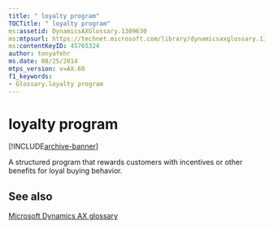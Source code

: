 ```yaml
---
title: " loyalty program"
TOCTitle: " loyalty program"
ms:assetid: DynamicsAXGlossary.1309630
ms:mtpsurl: https://technet.microsoft.com/library/dynamicsaxglossary.1309630(v=AX.60)
ms:contentKeyID: 45765324
author: tonyafehr
ms.date: 08/25/2014
mtps_version: v=AX.60
f1_keywords:
- Glossary.loyalty program
---
```


# loyalty program


[!INCLUDE[archive-banner](includes/archive-banner.md)]

A structured program that rewards customers with incentives or other benefits for loyal buying behavior.

## See also

[Microsoft Dynamics AX glossary](glossary/microsoft-dynamics-ax-glossary.md)

  


